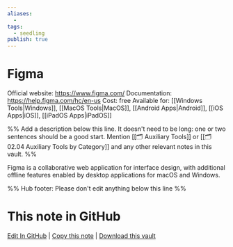 ```yaml
---
aliases:
  -
tags:
  - seedling
publish: true
---
```


# Figma

Official website: https://www.figma.com/
Documentation: https://help.figma.com/hc/en-us
Cost: free
Available for: [[Windows Tools|Windows]], [[MacOS Tools|MacOS]], [[Android Apps|Android]], [[iOS Apps|iOS]], [[iPadOS Apps|iPadOS]] 

%% Add a description below this line. It doesn't need to be long: one or two sentences should be a good start. Mention [[🗂️ Auxiliary Tools]] or [[🗂️ 02.04 Auxiliary Tools by Category]] and any other relevant notes in this vault. %%

Figma is a collaborative web application for interface design, with additional offline features enabled by desktop applications for macOS and Windows.


%% Hub footer: Please don't edit anything below this line %%

# This note in GitHub

<span class="git-footer">[Edit In GitHub](https://github.dev/obsidian-community/obsidian-hub/blob/main/02%20-%20Community%20Expansions/02.05%20All%20Community%20Expansions/Auxiliary%20Tools/Figma.md "git-hub-edit-note") | [Copy this note](https://raw.githubusercontent.com/obsidian-community/obsidian-hub/main/02%20-%20Community%20Expansions/02.05%20All%20Community%20Expansions/Auxiliary%20Tools/Figma.md "git-hub-copy-note") | [Download this vault](https://github.com/obsidian-community/obsidian-hub/archive/refs/heads/main.zip "git-hub-download-vault") </span>
